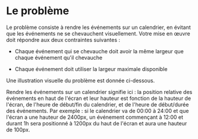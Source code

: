 # Le problème

Le problème consiste à rendre les événements sur un calendrier, en évitant que les événements ne se chevauchent visuellement. Votre mise en œuvre doit répondre aux deux contraintes suivantes :

- Chaque événement qui se chevauche doit avoir la même largeur que chaque événement qu'il chevauche

- Chaque événement doit utiliser la largeur maximale disponible

Une illustration visuelle du problème est donnée ci-dessous.

Rendre les événements sur un calendrier signifie ici : la position relative des événements en haut de l'écran et leur hauteur est fonction de la hauteur de l'écran, de l'heure de début/fin du calendrier, et de l'heure de début/durée des événements. Par exemple : si le calendrier va de 00:00 à 24:00 et que l'écran a une hauteur de 2400px, un événement commençant à 12:00 et durant 1h sera positionné à 1200px du haut de l'écran et aura une hauteur de 100px.
